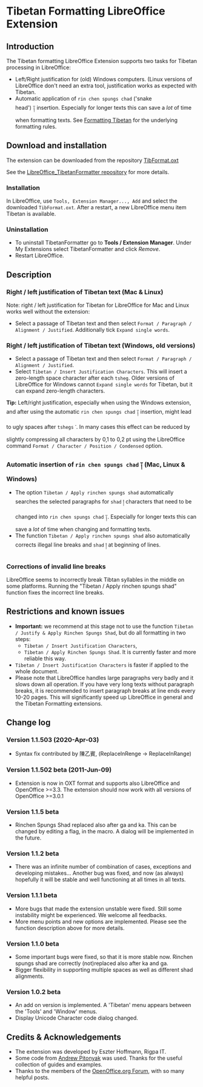 # Tibetan Formatting LibreOffice Extension

## Introduction

The Tibetan formatting LibreOffice Extension supports two tasks for Tibetan processing in LibreOffice:

- Left/Right justification for (old) Windows computers. (Linux versions of LibreOffice don't need an extra tool, justification works as expected with Tibetan.
-   Automatic application of `rin chen spungs chad` ('snake head') ༑ insertion. Especially for longer texts this can save a _lot_ of time when formatting texts. See [Formatting Tibetan](tibetan_formatting.md) for the underlying formatting rules.

## Download and installation

The extension can be downloaded from the repository [TibFormat.oxt](https://github.com/DigitalTibetan/LibreOffice_TibetanFormatter/releases/download/v1.1.503/TibFormat.oxt)

See the [LibreOffice_TibetanFormatter repository](https://github.com/DigitalTibetan/LibreOffice_TibetanFormatter) for more details.

### Installation

In LibreOffice, use `Tools, Extension Manager..., Add` and select the downloaded `TibFormat.oxt`. After a restart, a new LibreOffice menu item Tibetan is available.

### Uninstallation

- To uninstall TibetanFormatter go to **Tools / Extension Manager**. Under My Extensions select TibetanFormatter and click _Remove_.
- Restart LibreOffice.

## Description

### Right / left justification of Tibetan text (Mac & Linux)

Note: right / left justification for Tibetan for LibreOffice for Mac and Linux works well without the extension:

-   Select a passage of Tibetan text and then select `Format / Paragraph / Alignment / Justified`. Additionally tick `Expand single words`.

### Right / left justification of Tibetan text (Windows, old versions)

- Select a passage of Tibetan text and then select `Format / Paragraph / Alignment / Justified`.
- Select `Tibetan / Insert Justification Characters`. This will insert a zero-length space character after each `tsheg`. Older versions of LibreOffice for Windows cannot `Expand single words` for Tibetan, but it can expand zero-length characters.

**Tip:** Left/right justification, especially when using the Windows extension, and after using the automatic `rin chen spungs chad` ༑ insertion, might lead to ugly spaces after `tshegs` ་. In many cases this effect can be reduced by slightly compressing all characters by 0,1 to 0,2 pt using the LibreOffice command `Format / Character / Position / Condensed` option.

### Automatic insertion of `rin chen spungs chad` ༑ (Mac, Linux & Windows)

- The option `Tibetan / Apply rinchen spungs shad` automatically searches the selected paragraphs for `shad` ། characters that need to be changed into `rin chen spungs chad` ༑. Especially for longer texts this can save a _lot_ of time when changing and formatting texts.
-   The function `Tibetan / Apply rinchen spungs shad` also automatically corrects illegal line breaks and `shad` ། at beginning of lines.

### Corrections of invalid line breaks

LibreOffice seems to incorrectly break Tibtan syllables in the middle on some platforms. Running the "Tibetan / Apply rinchen spungs shad" function fixes the incorrect line breaks.

## Restrictions and known issues

- **Important:** we recommend at this stage not to use the function `Tibetan / Justify & Apply Rinchen Spungs Shad`, but do all formatting in two steps:
    - `Tibetan / Insert Justification Characters`,
    - `Tibetan / Apply Rinchen Spungs Shad`. It is currently faster and more reliable this way.
- `Tibetan / Insert Justification Characters` is faster if applied to the whole document.
- Please note that LibreOffice handles large paragraphs very badly and it slows down all operation. If you have very long texts without paragraph breaks, it is recommended to insert paragraph breaks at line ends every 10-20 pages. This will significantly speed up LibreOffice in general and the Tibetan Formatting extensions.

## Change log

### Version 1.1.503 (2020-Apr-03)

-   Syntax fix contributed by 陳乙賓, (ReplaceInRenge -> ReplaceInRange)

### Version 1.1.502 beta (2011-Jun-09)

-   Extension is now in OXT format and supports also LibreOffice and OpenOffice >=3.3. The extension should now work with all versions of OpenOffice >=3.0.1

### Version 1.1.5 beta

-   Rinchen Spungs Shad replaced also after ga and ka. This can be changed by editing a flag, in the macro. A dialog will be implemented in the future.

### Version 1.1.2 beta

-   There was an infinite number of combination of cases, exceptions and developing mistakes... Another bug was fixed, and now (as always) hopefully it will be stable and well functioning at all times in all texts.

### Version 1.1.1 beta

-   More bugs that made the extension unstable were fixed. Still some instability might be experienced. We welcome all feedbacks.
-   More menu points and new options are implemented. Please see the function description above for more details.

### Version 1.1.0 beta

-   Some important bugs were fixed, so that it is more stable now. Rinchen spungs shad are correctly (not)replaced also after ka and ga.
-   Bigger flexibility in supporting multiple spaces as well as different shad alignments.

### Version 1.0.2 beta

-   An add on version is implemented. A 'Tibetan' menu appears between the 'Tools' and 'Window' menus.
-   Display Unicode Character code dialog changed.

## Credits & Acknowledgements

-   The extension was developed by Eszter Hoffmann, Rigpa IT.
-   Some code from [Andrew Pitonyak](https://web.archive.org/web/20210821222331/http://www.pitonyak.org/) was used. Thanks for the useful collection of guides and examples.
-   Thanks to the members of the [OpenOffice.org Forum](https://web.archive.org/web/20210821222331/http://www.oooforum.org/), with so many helpful posts.

